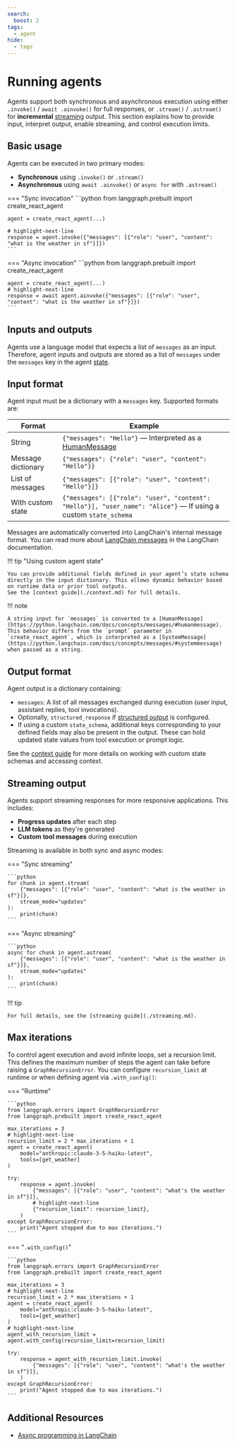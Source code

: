 ```yaml
---
search:
  boost: 2
tags:
  - agent
hide:
  - tags
---
```


# Running agents


Agents support both synchronous and asynchronous execution using either `.invoke()` / `await .ainvoke()` for full responses, or `.stream()` / `.astream()` for **incremental** [streaming](streaming.md) output. This section explains how to provide input, interpret output, enable streaming, and control execution limits.


## Basic usage

Agents can be executed in two primary modes:

- **Synchronous** using `.invoke()` or `.stream()`
- **Asynchronous** using `await .ainvoke()` or `async for` with `.astream()`

=== "Sync invocation"
    ```python
    from langgraph.prebuilt import create_react_agent

    agent = create_react_agent(...)

    # highlight-next-line
    response = agent.invoke({"messages": [{"role": "user", "content": "what is the weather in sf"}]})
    ```

=== "Async invocation"
    ```python
    from langgraph.prebuilt import create_react_agent

    agent = create_react_agent(...)
    # highlight-next-line
    response = await agent.ainvoke({"messages": [{"role": "user", "content": "what is the weather in sf"}]})
    ```

## Inputs and outputs

Agents use a language model that expects a list of `messages` as an input. Therefore, agent inputs and outputs are stored as a list of `messages` under the `messages` key in the agent [state](../concepts/low_level.md#working-with-messages-in-graph-state).

## Input format

Agent input must be a dictionary with a `messages` key. Supported formats are:

| Format             | Example                                                                                                                       |
|--------------------|-------------------------------------------------------------------------------------------------------------------------------|
| String             | `{"messages": "Hello"}`  — Interpreted as a [HumanMessage](https://python.langchain.com/docs/concepts/messages/#humanmessage) |
| Message dictionary | `{"messages": {"role": "user", "content": "Hello"}}`                                                                          |
| List of messages   | `{"messages": [{"role": "user", "content": "Hello"}]}`                                                                        |
| With custom state  | `{"messages": [{"role": "user", "content": "Hello"}], "user_name": "Alice"}` — If using a custom `state_schema`               |

Messages are automatically converted into LangChain's internal message format. You can read
more about [LangChain messages](https://python.langchain.com/docs/concepts/messages/#langchain-messages) in the LangChain documentation.

!!! tip "Using custom agent state"

    You can provide additional fields defined in your agent’s state schema directly in the input dictionary. This allows dynamic behavior based on runtime data or prior tool outputs.  
    See the [context guide](./context.md) for full details.

!!! note

    A string input for `messages` is converted to a [HumanMessage](https://python.langchain.com/docs/concepts/messages/#humanmessage). This behavior differs from the `prompt` parameter in `create_react_agent`, which is interpreted as a [SystemMessage](https://python.langchain.com/docs/concepts/messages/#systemmessage) when passed as a string.


## Output format

Agent output is a dictionary containing:

- `messages`: A list of all messages exchanged during execution (user input, assistant replies, tool invocations).
- Optionally, `structured_response` if [structured output](./agents.md#6-configure-structured-output) is configured.
- If using a custom `state_schema`, additional keys corresponding to your defined fields may also be present in the output. These can hold updated state values from tool execution or prompt logic.

See the [context guide](./context.md) for more details on working with custom state schemas and accessing context.

## Streaming output

Agents support streaming responses for more responsive applications. This includes:

- **Progress updates** after each step
- **LLM tokens** as they're generated
- **Custom tool messages** during execution

Streaming is available in both sync and async modes:

=== "Sync streaming"

    ```python
    for chunk in agent.stream(
        {"messages": [{"role": "user", "content": "what is the weather in sf"}]},
        stream_mode="updates"
    ):
        print(chunk)
    ```

=== "Async streaming"

    ```python
    async for chunk in agent.astream(
        {"messages": [{"role": "user", "content": "what is the weather in sf"}]},
        stream_mode="updates"
    ):
        print(chunk)
    ```

!!! tip

    For full details, see the [streaming guide](./streaming.md).

## Max iterations

To control agent execution and avoid infinite loops, set a recursion limit. This defines the maximum number of steps the agent can take before raising a `GraphRecursionError`. You can configure `recursion_limit` at runtime or when defining agent via `.with_config()`:

=== "Runtime"

    ```python
    from langgraph.errors import GraphRecursionError
    from langgraph.prebuilt import create_react_agent

    max_iterations = 3
    # highlight-next-line
    recursion_limit = 2 * max_iterations + 1
    agent = create_react_agent(
        model="anthropic:claude-3-5-haiku-latest",
        tools=[get_weather]
    )

    try:
        response = agent.invoke(
            {"messages": [{"role": "user", "content": "what's the weather in sf"}]},
            # highlight-next-line
            {"recursion_limit": recursion_limit},
        )
    except GraphRecursionError:
        print("Agent stopped due to max iterations.")
    ```

=== "`.with_config()`"

    ```python
    from langgraph.errors import GraphRecursionError
    from langgraph.prebuilt import create_react_agent

    max_iterations = 3
    # highlight-next-line
    recursion_limit = 2 * max_iterations + 1
    agent = create_react_agent(
        model="anthropic:claude-3-5-haiku-latest",
        tools=[get_weather]
    )
    # highlight-next-line
    agent_with_recursion_limit = agent.with_config(recursion_limit=recursion_limit)

    try:
        response = agent_with_recursion_limit.invoke(
            {"messages": [{"role": "user", "content": "what's the weather in sf"}]},
        )
    except GraphRecursionError:
        print("Agent stopped due to max iterations.")
    ```

## Additional Resources

* [Async programming in LangChain](https://python.langchain.com/docs/concepts/async)
